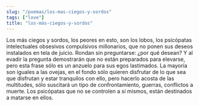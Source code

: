 ```yaml
---
slug: "/poemas/los-mas-ciegos-y-sordos"
tags: ["love"]
title: "los-más-ciegos-y-sordos"
---
```

Los más ciegos y sordos, los peores en esto, son los lobos, los psicópatas intelectuales obsesivos compulsivos millonarios, que no ponen sus deseos instalados en tela de juicio. Rondan sin preguntarse: ¿por qué desean? Y al evadir la pregunta demostrarán que no están preparados para elevarse, pero esta frase sólo es un anzuelo para sus egos lastimados. La mayoría son iguales a las ovejas, en el fondo sólo quieren disfrutar de lo que sea que disfrutan y estar tranquilos con ello, pero hacerlo acosta de las multitudes, sólo suscitará un tipo de confrontamiento, guerras, conflictos a muerte. Los psicópatas que no se controlen a sí mismos, están destinados a matarse en ellos.